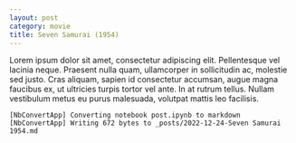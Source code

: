 ```yaml
---
layout: post
category: movie
title: Seven Samurai (1954) 
---
```


Lorem ipsum dolor sit amet, consectetur adipiscing elit. Pellentesque vel lacinia neque. Praesent nulla quam, ullamcorper in sollicitudin ac, molestie sed justo. Cras aliquam, sapien id consectetur accumsan, augue magna faucibus ex, ut ultricies turpis tortor vel ante. In at rutrum tellus. Nullam vestibulum metus eu purus malesuada, volutpat mattis leo facilisis.

    [NbConvertApp] Converting notebook post.ipynb to markdown
    [NbConvertApp] Writing 672 bytes to _posts/2022-12-24-Seven Samurai 1954.md

